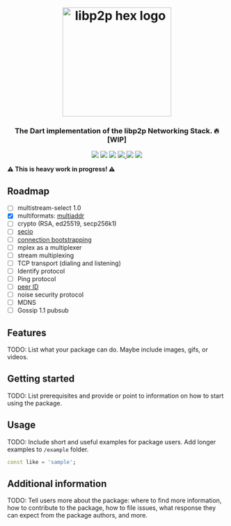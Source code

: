 <h1 align="center">
  <a href="https://libp2p.io"><img width="250" src="https://github.com/libp2p/js-libp2p/blob/master/img/libp2p.png?raw=true" alt="libp2p hex logo" /></a>
</h1>

<h3 align="center">The Dart implementation of the libp2p Networking Stack. 🔥 [WIP]</h3>

<p align="center">
  <a href="http://protocol.ai"><img src="https://img.shields.io/badge/made%20by-Protocol%20Labs-blue.svg?style=flat-square" /></a>
  <a href="http://libp2p.io/"><img src="https://img.shields.io/badge/project-libp2p-yellow.svg?style=flat-square" /></a>
  <a href="http://webchat.freenode.net/?channels=%23libp2p"><img src="https://img.shields.io/badge/freenode-%23libp2p-yellow.svg?style=flat-square" /></a>
  <a href="https://riot.im/app/#/room/#libp2p:matrix.org"><img src="https://img.shields.io/badge/matrix-%23libp2p%3Apermaweb.io-blue.svg?style=flat-square" /> </a>
  <a href="https://discord.gg/ipfs"><img src="https://img.shields.io/discord/806902334369824788?color=blueviolet&label=discord&style=flat-square" /></a>
  <a href="https://discuss.libp2p.io"><img src="https://img.shields.io/discourse/https/discuss.libp2p.io/posts.svg" /></a>
</p>


**⚠️ This is heavy work in progress! ⚠️**

## Roadmap

- [ ] multistream-select 1.0
- [X] multiformats: [multiaddr](https://github.com/multiformats/multiaddr)
- [ ] crypto (RSA, ed25519, secp256k1)
- [ ] [secio](https://github.com/libp2p/specs/pull/106)
- [ ] [connection bootstrapping](https://github.com/libp2p/specs/pull/168)
- [ ] mplex as a multiplexer
- [ ] stream multiplexing
- [ ] TCP transport (dialing and listening)
- [ ] Identify protocol
- [ ] Ping protocol
- [ ] [peer ID](https://github.com/libp2p/specs/pull/100)
- [ ] noise security protocol
- [ ] MDNS
- [ ] Gossip 1.1 pubsub

## Features

TODO: List what your package can do. Maybe include images, gifs, or videos.

## Getting started

TODO: List prerequisites and provide or point to information on how to
start using the package.

## Usage

TODO: Include short and useful examples for package users. Add longer examples
to `/example` folder. 

```dart
const like = 'sample';
```

## Additional information

TODO: Tell users more about the package: where to find more information, how to 
contribute to the package, how to file issues, what response they can expect 
from the package authors, and more.
